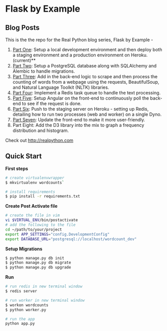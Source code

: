 # Flask by Example

## Blog Posts

This is the the repo for the Real Python blog series, Flask by Example -

1. [Part One](https://realpython.com/blog/python/flask-by-example-part-1-project-setup/): Setup a local development environment and then deploy both a staging environment and a production environment on Heroku. (current)**
1. [Part Two](http://www.realpython.com/blog/flask-by-example-part-2-postgres-sqlalchemy-and-alembic): Setup a PostgreSQL database along with SQLAlchemy and Alembic to handle migrations.
1. [Part Three](https://realpython.com/blog/python/flask-by-example-part-3-text-processing-with-requests-beautifulsoup-nltk/): Add in the back-end logic to scrape and then process the counting of words from a webpage using the requests, BeautifulSoup, and Natural Language Toolkit (NLTK) libraries.
1. [Part Four](https://realpython.com/blog/python/flask-by-example-implementing-a-redis-task-queue/): Implement a Redis task queue to handle the text processing.
1. [Part Five](https://realpython.com/blog/python/flask-by-example-integrating-flask-and-angularjs/): Setup Angular on the front-end to continuously poll the back-end to see if the request is done.
1. [Part Six](https://realpython.com/blog/python/updating-the-staging-environment/): Push to the staging server on Heroku - setting up Redis, detailing how to run two processes (web and worker) on a single Dyno.
1. [Part Seven](https://realpython.com/blog/python/flask-by-example-updating-the-ui/): Update the front-end to make it more user-friendly.
1. Part Eight: Add the D3 library into the mix to graph a frequency distribution and histogram.

Check out http://realpython.com

## Quick Start

**First steps**

```sh
# create virtualenvwrapper
$ mkvirtualenv wordcounts`

# install requirements
$ pip install -r requirements.txt
```

**Create Post Activate file**

```sh
# create the file in vim
vi $VIRTUAL_ENV/bin/postactivate
# add the following to the file
cd ~/path/to/your/project
export APP_SETTINGS="config.DevelopmentConfig"
export DATABASE_URL="postgresql://localhost/wordcount_dev"
```

**Setup Migrations**

```sh
$ python manage.py db init
$ python manage.py db migrate
$ python manage.py db upgrade
```

**Run**

```sh
# run redis in new terminal window
$ redis server

# run worker in new terminal window
$ workon wordcounts
$ python worker.py

# run the app
python app.py
```